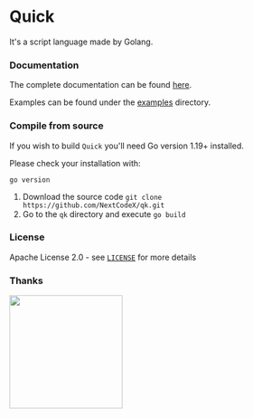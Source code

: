 # Quick
It's a script language made by Golang.

### Documentation
The complete documentation can be found [here](https://www.chenlh.cn/qk-doc/).

Examples can be found under the [examples](./examples) directory.

### Compile from source
If you wish to build `Quick` you'll need Go version 1.19+ installed.

Please check your installation with:

```
go version
```

1. Download the source code `git clone https://github.com/NextCodeX/qk.git`
2. Go to the `qk` directory and execute `go build`

### License

Apache License 2.0 - see [`LICENSE`](./LICENSE) for more details

### Thanks

[<img src="https://www.chenlh.cn/resource/jetBrain.png" width="200"/>](https://www.jetbrains.com/zh-cn/)

